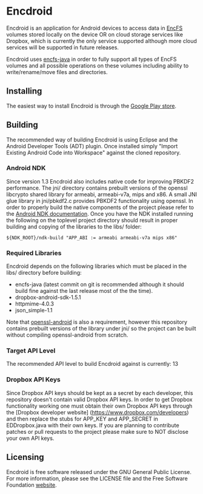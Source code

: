 Encdroid
========

Encdroid is an application for Android devices to access data in
[EncFS](http://www.arg0.net/encfs) volumes stored locally on the device OR on
cloud storage services like Dropbox, which is currently the only service
supported although more cloud services will be supported in future releases.

Encdroid uses [encfs-java](https://github.com/mrpdaemon/encfs-java) in order
to fully support all types of EncFS volumes and all possible operations on
these volumes including ability to write/rename/move files and directories.

## Installing

The easiest way to install Encdroid is through the
[Google Play store](https://play.google.com/store/apps/details?id=org.mrpdaemon.android.encdroid).

## Building

The recommended way of building Encdroid is using Eclipse and the Android
Developer Tools (ADT) plugin. Once installed simply "Import Existing Android
Code into Workspace" against the cloned repository.

### Android NDK

Since version 1.3 Encdroid also includes native code for improving PBKDF2
performance. The jni/ directory contains prebuilt versions of the openssl
libcrypto shared library for armeabi, armeabi-v7a, mips and x86. A small JNI
glue library in jni/pbkdf2.c provides PBKDF2 functionality using openssl. In
order to properly build the native components of the project please refer to the
[Android NDK documentation](http://developer.android.com/tools/sdk/ndk/index.html).
Once you have the NDK installed running the following on the toplevel project
directory should result in proper building and copying of the libraries to the
libs/ folder:

    ${NDK_ROOT}/ndk-build "APP_ABI := armeabi armeabi-v7a mips x86"

### Required Libraries

Encdroid depends on the following libraries which must be placed in the libs/
directory before building:

* encfs-java (latest commit on git is recommended although it should build
  fine against the last release most of the the time).
* dropbox-android-sdk-1.5.1
* httpmime-4.0.3
* json_simple-1.1

Note that [openssl-android](https://github.com/guardianproject/openssl-android)
is also a requirement, however this repository contains prebuilt versions of the
library under jni/ so the project can be built without compiling openssl-android
from scratch.

### Target API Level

The recommended API level to build Encdroid against is currently: 13

### Dropbox API Keys

Since Dropbox API keys should be kept as a secret by each developer, this
repository doesn't contain valid Dropbox API keys. In order to get Dropbox
functionality working one must obtain their own Dropbox API keys through
the [Dropbox developer website] (https://www.dropbox.com/developers) and then
replace the stubs for APP_KEY and APP_SECRET in EDDropbox.java with their
own keys. If you are planning to contribute patches or pull requests to the
project please make sure to NOT disclose your own API keys.

## Licensing

Encdroid is free software released under the GNU General Public License. For
more information, please see the LICENSE file and the Free Software Foundation
[website](http://www.gnu.org/licenses/gpl.html).

